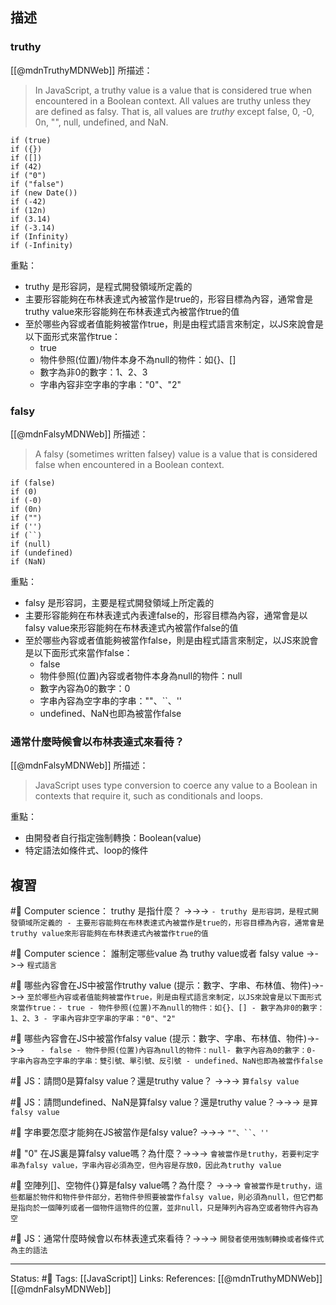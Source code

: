 ## 描述



### truthy

[[@mdnTruthyMDNWeb]] 所描述：
> In JavaScript, a truthy value is a value that is considered true when encountered in a Boolean context. All values are truthy unless they are defined as falsy. That is, all values are _truthy_ except false, 0, -0, 0n, "", null, undefined, and NaN.

```
if (true)
if ({})
if ([])
if (42)
if ("0")
if ("false")
if (new Date())
if (-42)
if (12n)
if (3.14)
if (-3.14)
if (Infinity)
if (-Infinity)
```


重點：
- truthy 是形容詞，是程式開發領域所定義的
- 主要形容能夠在布林表達式內被當作是true的，形容目標為內容，通常會是truthy value來形容能夠在布林表達式內被當作true的值
- 至於哪些內容或者值能夠被當作true，則是由程式語言來制定，以JS來說會是以下面形式來當作true：
	- true
	- 物件參照(位置)/物件本身不為null的物件：如{}、[]
	- 數字為非0的數字：1、2、3
	- 字串內容非空字串的字串："0"、"2"


### falsy

[[@mdnFalsyMDNWeb]] 所描述：
> A falsy (sometimes written falsey) value is a value that is considered false when encountered in a Boolean context.

```
if (false)
if (0)
if (-0)
if (0n)
if ("")
if ('')
if (``)
if (null)
if (undefined)
if (NaN)
```

重點：
- falsy 是形容詞，主要是程式開發領域上所定義的
- 主要形容能夠在布林表達式內表達false的，形容目標為內容，通常會是以falsy value來形容能夠在布林表達式內被當作false的值
- 至於哪些內容或者值能夠被當作false，則是由程式語言來制定，以JS來說會是以下面形式來當作false：
	- false
	- 物件參照(位置)內容或者物件本身為null的物件：null
	- 數字內容為0的數字：0
	- 字串內容為空字串的字串：""、\`\`、''
	- undefined、NaN也即為被當作false

### 通常什麼時候會以布林表達式來看待？
[[@mdnFalsyMDNWeb]] 所描述：
> JavaScript uses type conversion to coerce any value to a Boolean in contexts that require it, such as conditionals and loops.

重點：
- 由開發者自行指定強制轉換：Boolean(value)
- 特定語法如條件式、loop的條件

## 複習
#🧠 Computer science： truthy 是指什麼？ ->->-> `- truthy 是形容詞，是程式開發領域所定義的 - 主要形容能夠在布林表達式內被當作是true的，形容目標為內容，通常會是truthy value來形容能夠在布林表達式內被當作true的值`
<!--SR:!2022-09-24,58,250-->

#🧠 Computer science： 誰制定哪些value 為 truthy value或者 falsy value ->->-> `程式語言`
<!--SR:!2022-09-22,57,250-->


#🧠 哪些內容會在JS中被當作truthy value (提示：數字、字串、布林值、物件)->->-> `至於哪些內容或者值能夠被當作true，則是由程式語言來制定，以JS來說會是以下面形式來當作true：- true - 物件參照(位置)不為null的物件：如{}、[] - 數字為非0的數字：1、2、3 - 字串內容非空字串的字串："0"、"2"`
<!--SR:!2022-09-19,55,250-->


#🧠  哪些內容會在JS中被當作falsy value (提示：數字、字串、布林值、物件)->->-> `	- false - 物件參照(位置)內容為null的物件：null- 數字內容為0的數字：0- 字串內容為空字串的字串：雙引號、單引號、反引號 - undefined、NaN也即為被當作false`
<!--SR:!2022-10-02,63,250-->


#🧠 JS：請問0是算falsy value？還是truthy value？ ->->-> `算falsy value`
<!--SR:!2022-10-09,69,250-->

#🧠 JS：請問undefined、NaN是算falsy value？還是truthy value？->->-> `是算falsy value`
<!--SR:!2022-10-04,65,250-->

#🧠 字串要怎麼才能夠在JS被當作是falsy value? ->->-> `""、``、''`
<!--SR:!2022-10-08,69,250-->

#🧠 "0" 在JS裏是算falsy value嗎？為什麼？->->-> `會被當作是truthy，若要判定字串為falsy value，字串內容必須為空，但內容是存放0，因此為truthy value`
<!--SR:!2022-09-07,47,250-->

#🧠 空陣列[]、空物件{}算是falsy value嗎？為什麼？ ->->-> `會被當作是truthy，這些都屬於物件和物件參件部分，若物件參照要被當作falsy value，則必須為null，但它們都是指向於一個陣列或者一個物件這物件的位置，並非null，只是陣列內容為空或者物件內容為空`
<!--SR:!2022-08-23,37,250-->


#🧠 JS：通常什麼時候會以布林表達式來看待？->->-> `開發者使用強制轉換或者條件式為主的語法`
<!--SR:!2022-09-09,34,210-->


---
Status: #🌱 
Tags: 
[[JavaScript]]
Links:
References:
[[@mdnTruthyMDNWeb]]
[[@mdnFalsyMDNWeb]]